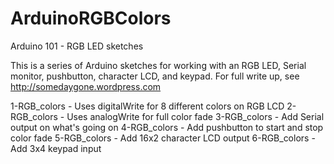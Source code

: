 ArduinoRGBColors
================

Arduino 101 - RGB LED sketches

This is a series of Arduino sketches for working with an RGB LED, Serial monitor, pushbutton, character LCD, and keypad.
For full write up, see http://somedaygone.wordpress.com

1-RGB_colors - Uses digitalWrite for 8 different colors on RGB LCD
2-RGB_colors - Uses analogWrite for full color fade
3-RGB_colors - Add Serial output on what's going on
4-RGB_colors - Add pushbutton to start and stop color fade
5-RGB_colors - Add 16x2 character LCD output
6-RGB_colors - Add 3x4 keypad input
